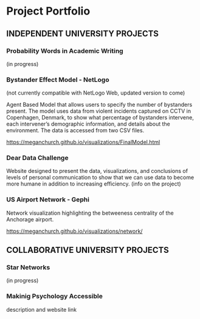 # Project Portfolio

## INDEPENDENT UNIVERSITY PROJECTS


### Probability Words in Academic Writing

(in progress)



### Bystander Effect Model - NetLogo 

(not currently compatible with NetLogo Web, updated version to come)

Agent Based Model that allows users to specify the number of bystanders present. The model uses data from violent incidents captured on CCTV in Copenhagen, Denmark, to show what percentage of bystanders intervene, each intervener’s demographic information, and details about the environment. The data is accessed from two CSV files.

https://meganchurch.github.io/visualizations/FinalModel.html



### Dear Data Challenge 

Website designed to present the data, visualizations, and conclusions of levels of personal communication to show that we can use data to become more humane in addition to increasing efficiency. (info on the project)



### US Airport Network - Gephi

Network visualization highlighting the betweeness centrality of the Anchorage airport. 

https://meganchurch.github.io/visualizations/network/





## COLLABORATIVE UNIVERSITY PROJECTS

### Star Networks 
(in progress)



### Makinig Psychology Accessible 

description and website link 

